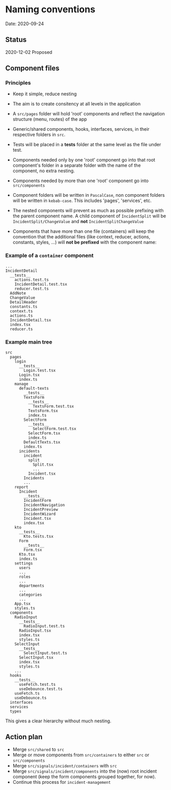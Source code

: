 # Naming conventions

Date: 2020-09-24

## Status

2020-12-02 Proposed

## Component files

### Principles

- Keep it simple, reduce nesting
- The aim is to create consitency at all levels in the application
- A `src/pages` folder will hold 'root' components and reflect the navigation structure (menu, routes) of the app
- Generic/shared components, hooks, interfaces, services, in their respective folders in `src`.
- Tests will be placed in a __tests__ folder at the same level as the file under test.

- Components needed only by one 'root' component go into that root component's folder in a separate folder with the name of the component, no extra nesting.
- Components needed by more than one 'root' component go into `src/components` 
- Component folders will be written in `PascalCase`, non component folders will be written in `kebab-case`. This includes 'pages', 'services', etc.
- The nested components will prevent as much as possible prefixing with the parent component name. 
  A child component of `IncidentSplit` will be `IncidentSplit/ChangeValue` and **not** `IncidentSplitChangeValue`
- Components that have more than one file (containers) will keep the convention that the additional files (like context, reducer, actions, constants, styles, ...) will **not be prefixed** with the component name:

### Example of a `container` component
```
...
IncidentDetail
  __tests__
    actions.test.ts
    IncidentDetail.test.tsx
    reducer.test.ts
  AddNote
  ChangeValue
  DetailHeader
  constants.ts
  context.ts
  actions.ts
  IncidentDetail.tsx
  index.tsx
  reducer.ts
```

### Example main tree

```
src
  pages
    login
      __tests__
        Login.test.tsx
      Login.tsx
      index.ts
    manage
      default-texts
        __tests__
        TextsForm
          __tests__
            TextsForm.test.tsx
          TextsForm.tsx
          index.ts
        SelectForm
          __tests__
            SelectForm.test.tsx
          SelectForm.tsx
          index.ts
        DefaultTexts.tsx
        index.ts
      incidents
        incident
          split
            Split.tsx
            ...
          Incident.tsx
        Incidents
        ...
    report
      Incident
        __tests__
        IncidentForm
        IncidentNavigation
        IncidentPreview
        IncidentWizard
        Incident.tsx
        index.tsx
    kto
      __tests__
        Kto.tests.tsx
      Form
        __tests__
        Form.tsx
      Kto.tsx
      index.ts
    settings
      users
      ...
      roles
      ...
      departments
      ...
      categories
      ...
    App.tsx
    styles.ts
  components
    RadioInput
      __tests__
        RadioInput.test.ts
      RadioInput.tsx
      index.tsx
      styles.ts
    SelectInput
      __tests__
        SelectInput.test.ts
      SelectInput.tsx
      index.tsx
      styles.ts
    ...  
  hooks
    __tests__
      useFetch.test.ts
      useDebounce.test.ts
    useFetch.ts
    useDebounce.ts
  interfaces
  services
  types
```

This gives a clear hierarchy without much nesting.


## Action plan

- Merge `src/shared` to `src`
- Merge or move components from `src/containers` to either `src` or `src/components`
- Merge `src/signals/incident/containers` with `src`
- Merge `src/signals/incident/components` into the (now) root incident component (keep the form components grouped together, for now).
- Continue this process for `incident-management`
